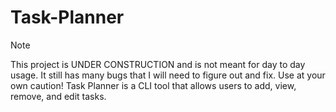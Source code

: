 # Task-Planner
> [!NOTE]  
> This project is UNDER CONSTRUCTION and is not meant for day to day usage. It still has many bugs that I will need to figure out and fix. Use at your own caution!
Task Planner is a CLI tool that allows users to add, view, remove, and edit tasks.
